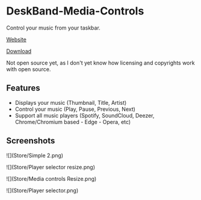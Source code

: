# DeskBand-Media-Controls
Control your music from your taskbar.

[Website](https://tom60chat.wixsite.com/katycorp/post/deskband-media-controls-1?lang=en)

[Download](https://github.com/Tom60chat/DeskBand-Media-Controls/releases/tag/release)

Not open source yet, as I don't yet know how licensing and copyrights work with open source.

## Features
- Displays your music (Thumbnail, Title, Artist)
- Control your music (Play, Pause, Previous, Next)
- Support all music players (Spotify, SoundCloud, Deezer, Chrome/Chromium based - Edge - Opera, etc)

## Screenshots
![](Store/Simple 2.png)

![](Store/Player selector resize.png)

![](Store/Media controls Resize.png)

![](Store/Player selector.png)
